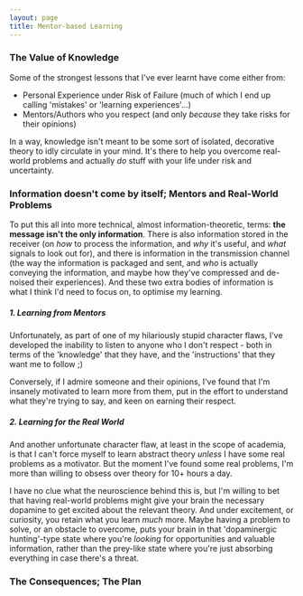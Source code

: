 ```yaml
---
layout: page
title: Mentor-based Learning
---
```


### The Value of Knowledge
Some of the strongest lessons that I've ever learnt have come either from:
  * Personal Experience under Risk of Failure (much of which I end up calling 'mistakes' or 'learning experiences'...)
  * Mentors/Authors who you respect (and only *because* they take risks for their opinions)
  
In a way, knowledge isn't meant to be some sort of isolated, decorative theory to idly circulate in your mind. It's there to help you overcome real-world problems and actually *do* stuff with your life under risk and uncertainty. 


### Information doesn't come by itself; Mentors and Real-World Problems
To put this all into more technical, almost information-theoretic, terms: **the message isn't the only information**. There is also information stored in the receiver (on *how* to process the information, and *why* it's useful, and *what* signals to look out for), and there is information in the transmission channel (the way the information is packaged and sent, and *who* is actually conveying the information, and maybe how they've compressed and de-noised their experiences). And these two extra bodies of information is what I think I'd need to focus on, to optimise my learning.

##### 1. Learning from Mentors
Unfortunately, as part of one of my hilariously stupid character flaws, I've developed the inability to listen to anyone who I don't respect - both in terms of the 'knowledge' that they have, and the 'instructions' that they want me to follow ;)

Conversely, if I admire someone and their opinions, I've found that I'm insanely motivated to learn more from them, put in the effort to understand what they're trying to say, and keen on earning their respect.

##### 2. Learning for the Real World
And another unfortunate character flaw, at least in the scope of academia, is that I can't force myself to learn abstract theory *unless* I have some real problems as a motivator. But the moment I've found some real problems, I'm more than willing to obsess over theory for 10+ hours a day. 

I have no clue what the neuroscience behind this is, but I'm willing to bet that having real-world problems might give your brain the necessary dopamine to get excited about the relevant theory. And under excitement, or curiosity, you retain what you learn *much* more. Maybe having a problem to solve, or an obstacle to overcome, puts your brain in that 'dopaminergic hunting'-type state where you're *looking* for opportunities and valuable information, rather than the prey-like state where you're just absorbing everything in case there's a threat.


### The Consequences; The Plan

